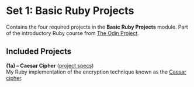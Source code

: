# Set 1: Basic Ruby Projects

Contains the four required projects in the **Basic Ruby Projects** module. Part of the introductory Ruby course from [The Odin Project](https://www.theodinproject.com).

## Included Projects

**(1a) &ndash; Caesar Cipher** ([project specs](https://www.theodinproject.com/lessons/ruby-caesar-cipher))  
My Ruby implementation of the encryption technique known as the [Caesar cipher](https://en.wikipedia.org/wiki/Caesar_cipher).